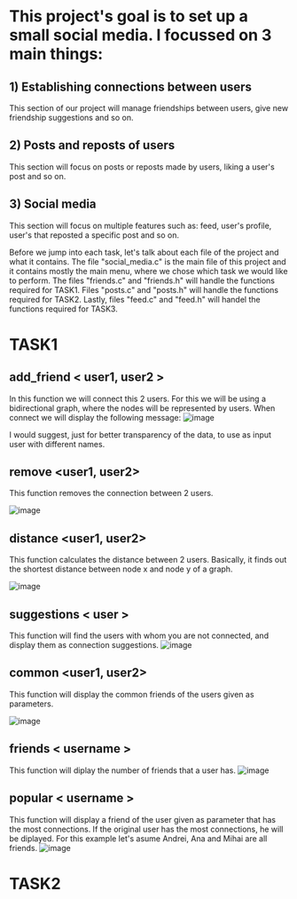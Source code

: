 
 # This project's goal is to set up a small social media. I focussed on 3 main things:
 ## 1)	Establishing connections between users

  This section of our project will manage friendships between users, give new friendship suggestions
and so on.

## 2)	Posts and reposts of users

  This section will focus on posts or reposts made by users, liking a user's post and so on.

## 3)	Social media

   This section will focus on multiple features such as: feed, user's profile, user's that
reposted a specific post and so on.

   Before we jump into each task, let's talk about each file of the project and what it contains.
The file "social_media.c" is the main file of this project and it contains mostly the main menu, where we chose
which task we would like to perform. The files "friends.c" and "friends.h" will handle the functions required
for TASK1. Files "posts.c" and "posts.h" will handle the functions required for TASK2. Lastly, files "feed.c"
and "feed.h" will handel the functions required for TASK3.


# TASK1

## add_friend < user1, user2 >
	
   In this function we will connect this 2 users. For this we will be using a bidirectional graph, where the
nodes will be represented by users. When connect we will display the following message:
![image](https://github.com/user-attachments/assets/03dc39c0-9cd9-4561-acdb-63b5a45073e2)

I would suggest, just for better transparency of the data, to use as input user with different names.


## remove <user1, user2>

   This function removes the connection between 2 users.

 ![image](https://github.com/user-attachments/assets/81f9f734-29be-4877-99ee-71ac282db880)


## distance <user1, user2>

   This function calculates the distance between 2 users. Basically, it finds out the shortest distance between
 node x and node y of a graph.
 
 ![image](https://github.com/user-attachments/assets/c0ba6475-05e0-45ec-9bff-2cba08229d7e)


## suggestions < user >

   This function will find the users with whom you are not connected, and display them as connection suggestions.
![image](https://github.com/user-attachments/assets/56adcb8a-02f2-4263-a8c5-6ec30e6c5c34)


## common <user1, user2>

   This function will display the common friends of the users given as parameters.

 ![image](https://github.com/user-attachments/assets/5de535a6-5519-44c9-af31-94b267d6722b)


 ## friends < username >
 
   This function will diplay the number of friends that a user has.
  ![image](https://github.com/user-attachments/assets/2350d815-000a-4d8c-b4ea-02b7683b6247)

  ## popular < username >
  
   This function will display a friend of the user given as parameter that has the most connections.
   If the original user has the most connections, he will be diplayed.
   	For this example let's asume Andrei, Ana and Mihai are all friends.
    ![image](https://github.com/user-attachments/assets/260ce1e0-89de-4242-805e-0705c8f7614f)



# TASK2





	
